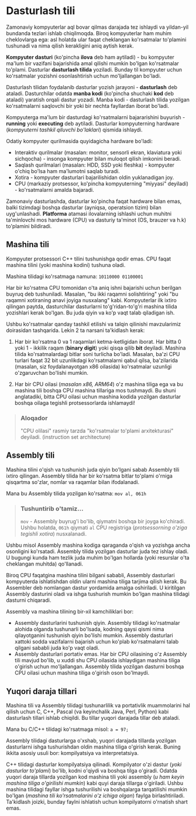 # Dasturlash tili

Zamonaviy kompyuterlar aql bovar qilmas darajada tez ishlaydi va yildan-yil bundanda tezlari ishlab chiqilmoqda. Biroq kompyuterlar ham muhim cheklovlarga ega: asl holatda ular faqat cheklangan ko'rsatmalar to'plamini tushunadi va nima qilish kerakligini aniq aytish kerak.

**Kompyuter dasturi** (ko'pincha **ilova** deb ham aytiladi) - bu kompyuter ma'lum bir vazifani bajarishida amal qilishi mumkin bo'lgan ko'rsatmalar to'plami. Dasturlar **dasturlash tilida** yoziladi. Bunday til kompyuter uchun ko'rsatmalar yozishni osonlashtirish uchun mo'ljallangan bo'ladi.

Dasturlash tilidan foydalanib dasturlar yozish jarayoni - **dasturlash** deb ataladi. Dasturchilar odatda **manba kodi** (ko'pincha shuchaki **kod** deb ataladi) yaratish orqali dastur yozadi. Manba kodi - dasturlash tilida yozilgan ko'rsatmalarni saqlovchi bir yoki bir nechta fayllardan iborat bo'ladi.

Kompyuterga ma'lum bir dasturdagi ko'rsatmalarni bajararishini buyurish - **running** yoki **executing** deb aytiladi. Dasturlar kompyuterning hardware (_kompyuterni tashkil qiluvchi bo'laklari_) qismida ishlaydi.

Odatiy kompyuter qurilmasida quyidagicha hardware bo'ladi:

- Interaktiv qurilmalar (masalan: monitor, sensorli ekran, klaviatura yoki sichqocha) - insonga kompyuter bilan muloqot qilish imkonini beradi.
- Saqlash qurilmalari (masalan: HDD, SSD yoki fleshka) - kompyuter o'chiq bo'lsa ham ma'lumotni saqlab turadi.
- Xotira - kompyuter dasturlari bajarilishidan oldin yuklanadigan joy.
- CPU (markaziy protsessor, ko'pincha kompyuterning "miyyasi" deyiladi) - ko'rsatmalarni amalda bajaradi.

Zamonaviy dasturlashda, dasturlar ko'pincha faqat hardware bilan emas, balki tizimdagi boshqa dasturlar (ayniqsa, operatsion tizim) bilan uyg'unlashadi. **Platforma** atamasi ilovalarning ishlashi uchun muhitni ta'minlovchi mos hardware (CPU) va dasturiy ta'minot (OS, brauzer va h.k) to'plamini bildiradi.

## Mashina tili

Kompyuter protsessori C++ tilini tushunishga qodir emas. CPU faqat mashina tilini (yoki mashina kodini) tushuna oladi.

Mashina tilidagi ko'rsatmaga namuna: `10110000 01100001`

Har bir ko'rsatma CPU tomonidan o'ta aniq ishni bajarishi uchun berilgan buyruq deb tushuniladi. Masalan, "bu ikki raqamni solishtiring" yoki "bu raqamni xotiraning anavi joyiga nusxalang" kabi. Kompyuterlar ilk ixtiro qilingan paytda, dasturchilar dasturlarni to'g'ridan-to'g'ri mashina tilida yozishlari kerak bo'lgan. Bu juda qiyin va ko'p vaqt talab qiladigan ish.

Ushbu ko'rsatmalar qanday tashkil etilishi va talqin qilinishi mavzularimiz doirasidan tashqarida. Lekin 2 ta narsani ta'kidlash kerak:

1. Har bir ko'rsatma 0 va 1 raqamlari ketma-ketligidan iborat. Har bitta 0 yoki 1 - ikkilik raqam (**binary digit**) yoki qisqa qilib **bit** deyiladi. Mashina tilida ko'rsatmalardagi bitlar soni turlicha bo'ladi. Masalan, ba'zi CPU turlari faqat 32 bit uzunlikdagi ko'rsatmalarni qabul qilsa, ba'zilarida (masalan, siz foydalanayotgan x86 oilasida) ko'rsatmalar uzunligi o'zgaruvchan bo'lishi mumkin.

2. Har bir CPU oilasi (_masalan x86, ARM64_) o'z mashina tiliga ega va bu mashina tili boshqa CPU mashina tillariga mos tushmaydi. Bu shuni anglatadiki, bitta CPU oilasi uchun mashina kodida yozilgan dasturlar boshqa oilaga tegishli protsessorlarda ishlamaydi!

> ### Aloqador
>
> "CPU olilasi" rasmiy tarzda "ko'rsatmalar to'plami arxitekturasi" deyiladi. (instruction set architecture)

## Assembly tili

Mashina tilini o'qish va tushunish juda qiyin bo'lgani sabab Assembly tili ixtiro qilingan. Assembly tilida har bir ko'rsatma bitlar to'plami o'rniga qisqartma so'zlar, nomlar va raqamlar bilan ifodalanadi.

Mana bu Assembly tilida yozilgan ko'rsatma: `mov al, 061h`

> ### Tushuntirib o'tamiz...
>
> `mov` - Assembly buyrug'i bo'lib, qiymatni boshqa bir joyga ko'chiradi. Ushbu holatda, `061h` qiymati `al` CPU registriga (_protsessorning o'ziga tegishli xotira_) nusxalanadi.

Ushbu misol Assembly mashina kodiga qaraganda o'qish va yozishga ancha osonligini ko'rsatadi. Assembly tilida yozilgan dasturlar juda tez ishlay oladi. U bugungi kunda ham tezlik juda muhim bo'lgan hollarda (yoki resurslar o'ta cheklangan muhitda) qo'llanadi.

Biroq CPU faqatgina mashina tilini bilgani sababli, Assembly dasturlari kompyuterda ishlatishdan oldin ularni mashina tiliga tarjima qilish kerak. Bu Assembler deb nomlangan dastur yordamida amalga oshiriladi. U kiritilgan Assembly dasturini oladi va ishga tushurish mumkin bo'lgan mashina tilidagi dasturni chiqaradi.

Assembly va mashina tilining bir-xil kamchiliklari bor:

- Assembly dasturlarini tushunish qiyin. Assembly tilidagi ko'rsatmalar alohida olganda tushunarli bo'lsada, kodning qaysi qismi nima qilayotganini tushunish qiyin bo'lishi mumkin. Assembly dasturlari xattoki sodda vazifalarni bajarish uchun ko'plab ko'rsatmalarni talab qilgani sababli juda ko'p vaqt oladi.
- Assembly dasturlari portativ emas. Har bir CPU oilasining o'z Assembly tili mavjud bo'lib, u xuddi shu CPU oilasida ishlaydigan mashina tiliga o'girish uchun mo'ljallangan. Assembly tilida yozilgan dasturni boshqa CPU oilasi uchun mashina tiliga o'girish oson bo'lmaydi.

## Yuqori daraja tillari

Mashina tili va Assembly tilidagi tushunarlilik va portativlik muammolarini hal qilish uchun C, C++, Pascal (va keyinchalik Java, Perl, Python) kabi dasturlash tillari ishlab chiqildi. Bu tillar yuqori darajada tillar deb ataladi.

Mana bu C/C++ tilidagi ko'rsatmaga misol: `a = 97;`

Assembly tilidagi dasturlarga o'xshab, yuqori darajada tillarda yozilgan dasturlarni ishga tushurishdan oldin mashina tiliga o'girish kerak. Buning ikkita asosiy usuli bor: kompilyatsiya va interpretatsiya.

C++ tilidagi dasturlar kompilyatsiya qilinadi. Kompilyator o'zi dastur (_yoki dasturlar to'plami_) bo'lib, kodni o'qiydi va boshqa tilga o'giradi. Odatda yuqori daraja tillarda yozilgan kod mashina tili yoki assembly (_u ham keyin mashina tiliga o'girilishi mumkin_) kabi quyi daraja tillarga o'giriladi. Ushbu mashina tilidagi fayllar ishga tushurilishi va boshqalarga tarqatilishi mumkin bo'lgan (_mashina tili ko'rsatmalarini o'z ichiga olgan_) faylga birlashtiriladi. Ta'kidlash joizki, bunday faylni ishlatish uchun kompilyatorni o'rnatish shart emas.
